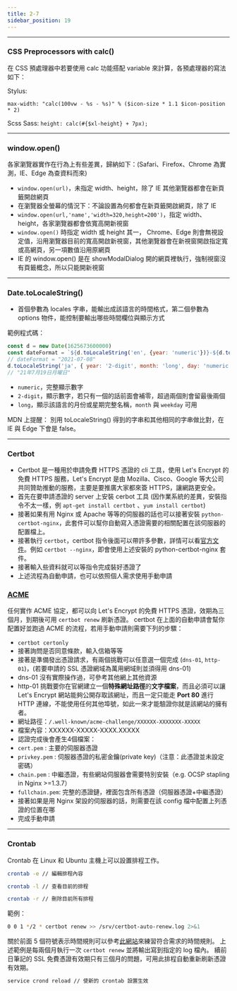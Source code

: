 ```yaml
---
title: 2-7
sidebar_position: 19
---
```


---------------
### CSS Preprocessors with calc()

在 CSS 預處理器中若要使用 calc 功能搭配 variable 來計算，各預處理器的寫法如下：

Stylus:

`max-width: "calc(100vw - %s - %s)" % ($icon-size * 1.1 $icon-position * 2)`

Scss Sass:
`height: calc(#{$xl-height} + 7px);`



---------------
### window.open()

各家瀏覽器實作在行為上有些差異，歸納如下：(Safari、Firefox、Chrome 為實測，IE、Edge 為查資料而來)

*  `window.open(url)`，未指定 width、height，除了 IE 其他瀏覽器都會在新頁籤開啟網頁
* 在瀏覽器全螢幕的情況下：不論設置為何都會在新頁籤開啟網頁，除了 IE
* `window.open(url,'name','width=320,height=200')`，指定 width、height，各家瀏覽器都會依寬高開新視窗
* `window.open()` 時指定 width 或 height 其一， Chrome、Edge 則會無視設定值，沿用瀏覽器目前的寬高開啟新視窗，其他瀏覽器會在新視窗開啟指定寬或高網頁，另一項數值沿用原網頁
* IE 的 window.open() 是在 showModalDialog 開的網頁裡執行，強制視窗沒有頁籤概念，所以只能開新視窗

---------------
### Date.toLocaleString()

* 首個參數為 locales 字串，能輸出成該語言的時間格式，第二個參數為 options 物件，能控制要輸出哪些時間欄位與顯示方式

範例程式碼：

```js
const d = new Date(1625673600000)
const dateFormat = `${d.toLocaleString('en', {year: 'numeric'})}-${d.toLocaleString('en', {month: '2-digit'})}-${d.toLocaleString('en', {day: '2-digit'})}`
// dateFormat = "2021-07-08"
d.toLocaleString('ja', { year: '2-digit', month: 'long', day: 'numeric', weekday: 'long' })
// "21年7月19日月曜日"

```

* `numeric`，完整顯示數字
* `2-digit`，顯示數字，若只有一個的話前面會補零，超過兩個則會留最後兩個
* `long`，顯示該語言的月份或星期完整名稱，`month` 與 `weekday` 可用

MDN 上提醒： 別用 toLocaleString() 得到的字串和其他相同的字串做比對，在 IE 與 Edge 下會是 false。

---------------
### Certbot

* Certbot 是一種用於申請免費 HTTPS 憑證的 cli 工具，使用 Let's Encrypt 的免費 HTTPS 服務，Let's Encrypt 是由 Mozilla、Cisco、Google 等大公司共同贊助推動的服務，主要是要推廣大家都來簽 HTTPS，讓網路更安全。
* 首先在要申請憑證的 server 上安裝 cerbot 工具 (因作業系統的差異，安裝指令不太一樣，例 `apt-get install certbot` 、`yum install certbot`)
* 接著如果有用 Nginx 或 Apache 等等的伺服器的話也可以接著安裝 `python-certbot-nginx`，此套件可以幫你自動寫入憑證需要的相關配置在該伺服器的配置檔上。
* 接著執行 `certbot`，certbot 指令後面可以帶許多參數，詳情可以看[官方文件](https://certbot.eff.org/docs/using.html)。例如 `certbot --nginx`，即會使用上述安裝的 python-certbot-nginx 套件。
* 接著輸入些資料就可以等指令完成裝好憑證了
* 上述流程為自動申請，也可以依照個人需求使用手動申請

### [ACME](https://en.wikipedia.org/wiki/Automated_Certificate_Management_Environment)

任何實作 ACME 協定，都可以向 Let's Encrypt 的免費 HTTPS 憑證，效期為三個月，到期後可用 `certbot renew` 刷新憑證。
certbot 在上面的自動申請會幫你配置好並跑過 ACME 的流程，若用手動申請則需要下列的步驟：

* `certbot certonly`
* 接著詢問是否同意條款，輸入信箱等等
* 接著是準備發出憑證請求，有兩個挑戰可以任意選一個完成 (`dns-01`, `http-01`)，(若要申請的 SSL 憑證網域為萬用網域則並須得用 dns-01)
* dns-01 沒有實際操作過，可參考其他網上其他資源
* http-01 挑戰要你在官網建立一個**特殊網址路徑**的**文字檔案**，而且必須可以讓 Let's Encrypt 網站能夠公開存取該網址，而且一定只能走 **Port 80** 進行 HTTP 連線，不能使用任何其他埠號，如此一來才能驗證你就是該網站的擁有者。
* 網址路徑：`/.well-known/acme-challenge/XXXXXX-XXXXXXX-XXXXX`
* 檔案內容：XXXXXX-XXXXX-XXXX.XXXXX
* 認證完成後會產生4個檔案：
* `cert.pem` : 主要的伺服器憑證
* `privkey.pem` : 伺服器憑證的私密金鑰(private key)（注意：此憑證並未設定密碼）
* `chain.pem` : 中繼憑證，有些網站伺服器會需要特別安裝（e.g. OCSP stapling in Nginx >=1.3.7）
* `fullchain.pem`: 完整的憑證鏈，裡面包含所有憑證（伺服器憑證+中繼憑證）
* 接著如果是用 Nginx 架設的伺服器的話，則需要在該 config 檔中配置上列憑證的位置在哪
* 完成手動申請

---------------
### Crontab

Crontab 在 Linux 和 Ubuntu 主機上可以設置排程工作。

```bash
crontab -e // 編輯排程內容
```

```bash
crontab -l // 查看目前的排程
```

```bash
crontab -r // 刪除目前所有排程
```

範例：

```bash
0 0 1 */2 * certbot renew >> /srv/certbot-auto-renew.log 2>&1
```

關於前面 5 個符號表示時間規則可以參考[此網站](https://crontab.guru/)來練習符合需求的時間規則。
上述範例是每兩個月執行一次 `certbot renew` 並將輸出寫到指定的 log 檔內。
續前日筆記的 SSL 免費憑證有效期只有三個月的問題，可用此排程自動重新刷新憑證有效期。

```bash
service crond reload // 使新的 crontab 設置生效
```
